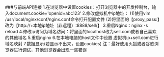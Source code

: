 ###与前端API连接
1.在浏览器中设置cookies：打开浏览器中的开发控制台，输入document.cookie='openid=abc123'
2.修改虚拟机中ip地址： 
    (1)使用vim /usr/local/nginx/conf/nginx.conf命令打开配置文件
    (2)将里面的【proxy_pass:】改为【http://+本地ip地址（非远程）:8888/sell/】
3.重启Nginx：nginx -s reload
4.修改ip访问为域名访问：将里面的localhost改为sell.com或者自己喜欢的其他域名
5.重启nginx
6.在本地电脑的host文件中设置
虚拟机ip+sell.com进行域名映射
7.数据显示(若显示不出来，设置cookies)
注：最好使用火狐或者谷歌浏览器进行调试，其他浏览器会出现一些错误
    